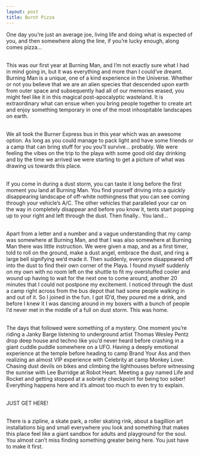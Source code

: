 ```yaml
---
layout: post
title: Burnt Pizza
---
```

One day you’re just an average joe, living life and doing what is expected of you, and then somewhere along the line, if you’re lucky enough, along comes pizza…
<br><br>

This was our first year at Burning Man, and I’m not exactly sure what I had in mind going in, but it was everything and more than I could’ve dreamt. Burning Man is a unique, one of a kind experience in the Universe. Whether or not you believe that we are an alien species that descended upon earth from outer space and subsequently had all of our memories erased, you might feel like it in this magical post-apocalyptic wasteland. It is extraordinary what can ensue when you bring people together to create art and enjoy something temporary in one of the most inhospitable landscapes on earth.
<br><br>

We all took the Burner Express bus in this year which was an awesome option. As long as you could manage to pack light and have some friends or a camp that can bring stuff for you you’ll survive… probably. We were feeling the vibes on the trip to the playa with some good old day drinking and by the time we arrived we were starting to get a picture of what was drawing us towards this place.
<br><br>

If you come in during a dust storm, you can taste it long before the first moment you land at Burning Man. You find yourself driving into a quickly disappearing landscape of off-white nothingness that you can see coming through your vehicle’s A/C. The other vehicles that paralleled your car on the way in completely disappear and before you know it, tents start popping up to your right and left through the dust. Then finally.. You land…
<br><br>

Apart from a letter and a number and a vague understanding that my camp was somewhere at Burning Man, and that I was also somewhere at Burning Man there was little instruction. We were given a map, and as a first timer, told to roll on the ground, make a dust angel, embrace the dust, and ring a large bell signifying we’d made it. Then suddenly, everyone disappeared off into the dust to find their own corner of the Playa. I found myself suddenly on my own with no room left on the shuttle to fit my overstuffed cooler and wound up having to wait for the next one to come around, another 20 minutes that I could not postpone my excitement. I noticed through the dust a camp right across from the bus depot that had some people walking in and out of it. So I joined in the fun. I got ID’d, they poured me a drink, and before I knew it I was dancing around in my boxers with a bunch of people I’d never met in the middle of a full on dust storm. This was home.
<br><br>

The days that followed were something of a mystery. One moment you’re riding a Janky Barge listening to underground artist Thomas Wesley Pentz drop deep house and techno like you’d never heard before crashing in a giant cuddle puddle somewhere on a UFO. Having a deeply emotional experience at the temple before heading to camp Brand Your Ass and then realizing an almost VIP experience with Celebrity at camp Monkey Love. Chasing dust devils on bikes and climbing the lighthouses before witnessing the sunrise with Lee Burridge at Robot Heart. Meeting a guy named Life and Rocket and getting stopped at a sobriety checkpoint for being too sober! Everything happens here and it’s almost too much to even try to explain.
<br><br>

JUST GET HERE!
<br><br>

There is a zipline, a skate park, a roller skating rink, about a bagillion art installations big and small everywhere you look and something that makes this place feel like a giant sandbox for adults and playground for the soul. You almost can’t miss finding something greater being here. You just have to make it first.